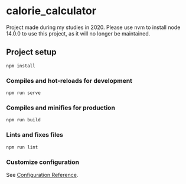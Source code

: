 # calorie_calculator
Project made during my studies in 2020. 
Please use nvm to install node 14.0.0 to use this project, as it will no longer be maintained.

## Project setup
```
npm install
```

### Compiles and hot-reloads for development
```
npm run serve
```

### Compiles and minifies for production
```
npm run build
```

### Lints and fixes files
```
npm run lint
```

### Customize configuration
See [Configuration Reference](https://cli.vuejs.org/config/).

